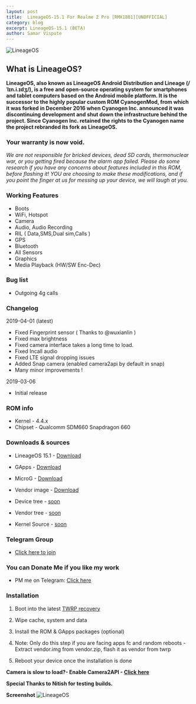 ```yaml
---
layout: post
title:  LineageOS-15.1 For Realme 2 Pro [RMX1801][UNOFFICIAL]
category: blog
excerpt: LineageOS-15.1 (BETA)
author: Samar Vispute
---
```


![LineageOS](http://samarv-121.github.io/images/lineageos.png)

## What is LineageOS?
**LineageOS, also known as LineageOS Android Distribution and Lineage (/ˈlɪn.i.ɪdʒ/), is a free and open-source operating system for smartphones and tablet computers
based on the Android mobile platform. It is the successor to the highly popular custom ROM CyanogenMod, from which it was forked in December 2016 when Cyanogen Inc.
announced it was discontinuing development and shut down the infrastructure behind the project. Since Cyanogen Inc. retained the rights to the Cyanogen name the project rebranded its fork as LineageOS.**

### Your warranty is now void.
_We are not responsible for bricked devices, dead SD cards, thermonuclear war, or you getting fired because the alarm app failed.
Please do some research if you have any concerns about features included in this ROM, before flashing it!
YOU are choosing to make these modifications, and if you point the finger at us for messing up your device, we will laugh at you._

### Working Features 
* Boots
* WiFi, Hotspot
* Camera
* Audio, Audio Recording
* RIL ( Data,SMS,Dual sim,Calls )
* GPS
* Bluetooth
* All Sensors
* Graphics
* Media Playback (HW/SW Enc-Dec)

### Bug list 
* Outgoing 4g calls

### Changelog 
2019-04-01 (latest)
* Fixed Fingerprint sensor ( Thanks to @wuxianlin )
* Fixed max brightness
* Fixed camera interface takes a long time to load.
* Fixed Incall audio
* Fixed LTE signal dropping issues
* Added Snap camera (enabled camera2api by default in snap)
* Many minor improvements !

2019-03-06
* Initial release

### ROM info
* Kernel - 4.4.x
* Chipset - Qualcomm SDM660 Snapdragon 660

### Downloads & sources
* LineageOS 15.1 - [Download](https://www.androidfilehost.com/?fid=1395089523397931106)
* GApps - [Download](http://opengapps.org)
* MicroG - [Download](https://forum.xda-developers.com/android/development/microg-unofficial-installer-t3432360)
* Vendor image - [Download](https://www.androidfilehost.com/?fid=1395089523397931146)

* Device tree - [soon]()
* Vendor tree - [soon]()
* Kernel Source - [soon]()

### Telegram Group
* [Click here to join](https://web.telegram.org/#/im?p=@realme2proXDA)

### You can Donate Me if you like my work
* PM me on Telegram: [Click here](https://web.telegram.org/#/im?p=@SamarV121)

### Installation
1) Boot into the latest [TWRP recovery](https://samarv-121.github.io/twrp-3.2.3-RMX1801/)

2) Wipe cache, system and data

3) Install the ROM & GApps packages (optional)

4) Note: Only do this step if you are facing apps fc and random reboots - Extract vendor.img from vendor.zip, flash it as vendor from twrp

5) Reboot your device once the installation is done

**Camera is slow to load?- Enable Camera2API - [Click here](https://play.google.com/store/apps/details?id=me.okitastudio.camera2apienabler&hl=en_IN)**

**Special Thanks to Nitish for testing builds.**

**Screenshot**
![LineageOS](https://i.imgur.com/JcL83fC.jpg)
